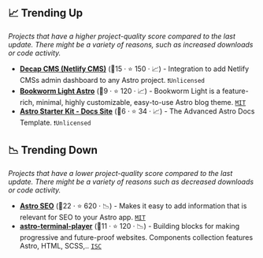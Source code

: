 ## 📈 Trending Up

_Projects that have a higher project-quality score compared to the last update. There might be a variety of reasons, such as increased downloads or code activity._

- <b><a href="https://github.com/delucis/astro-netlify-cms">Decap CMS (Netlify CMS)</a></b> (🥉15 ·  ⭐ 150 · 📈) - Integration to add Netlify CMSs admin dashboard to any Astro project. <code>❗Unlicensed</code>
- <b><a href="https://github.com/themefisher/bookworm-light-astro">Bookworm Light Astro</a></b> (🥉9 ·  ⭐ 120 · 📈) - Bookworm Light is a feature-rich, minimal, highly customizable, easy-to-use Astro blog theme. <code><a href="http://bit.ly/34MBwT8">MIT</a></code>
- <b><a href="https://github.com/advanced-astro/astro-docs-template">Astro Starter Kit - Docs Site</a></b> (🥉6 ·  ⭐ 34 · 📈) - The Advanced Astro Docs Template. <code>❗Unlicensed</code>

## 📉 Trending Down

_Projects that have a lower project-quality score compared to the last update. There might be a variety of reasons such as decreased downloads or code activity._

- <b><a href="https://github.com/jonasmerlin/astro-seo">Astro SEO</a></b> (🥇22 ·  ⭐ 620 · 📉) - Makes it easy to add information that is relevant for SEO to your Astro app. <code><a href="http://bit.ly/34MBwT8">MIT</a></code>
- <b><a href="https://github.com/JulianCataldo/web-garden">astro-terminal-player</a></b> (🥉11 ·  ⭐ 120 · 📉) - Building blocks for making progressive and future-proof websites. Components collection features Astro, HTML, SCSS,.. <code><a href="http://bit.ly/3hkKRql">ISC</a></code>

